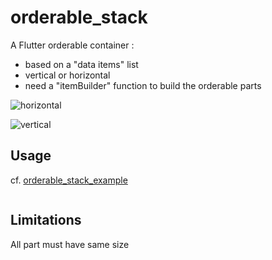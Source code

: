 # orderable_stack

A Flutter orderable container :

- based on a "data items" list
- vertical or horizontal
- need a "itemBuilder" function to build the orderable parts 

![horizontal](https://raw.githubusercontent.com/rxlabz/orderable_stack/master/demo.gif)

![vertical](https://raw.githubusercontent.com/rxlabz/orderable_stack/master/demo_v.gif)

## Usage

cf. [orderable_stack_example](https://github.com/rxlabz/orderable_stack/tree/master/orderable_stack_example)


```dart

```


## Limitations

All part must have same size 